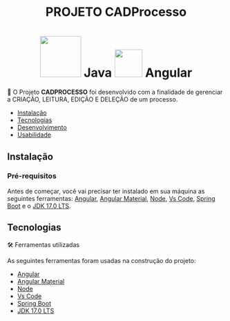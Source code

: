 <h1 align="center">PROJETO CADProcesso</h1>
<h1 align="center">
  <img height="95px" src="https://img.icons8.com/?size=100&id=Pd2x9GWu9ovX&format=png&color=000000"> Java
  <img height="64px" src="https://img.icons8.com/?size=100&id=l9a5tcSnBwcf&format=png&color=000000"> Angular
</h1>
<p align="left">🚀 O Projeto <b>CADPROCESSO</b> foi desenvolvido com a finalidade de gerenciar a CRIAÇÃO, LEITURA, EDIÇÃO E DELEÇÃO de um processo.</p>
<p></p>
<p></p>

<!--ts-->
   * [Instalação](#instalacao)
   * [Tecnologias](#tecnologias)
   * [Desenvolvimento](#desenvolvimento)
   * [Usabilidade](#usabilidade) 
<!--te-->
## Instalação
### Pré-requisitos

Antes de começar, você vai precisar ter instalado em sua máquina as seguintes ferramentas:
[Angular](https://angular.io/), [Angular Material](https://material.angular.io/), [Node](https://nodejs.org/en/download/package-manager), [Vs Code](https://code.visualstudio.com/), [Spring Boot](https://spring.io/projects/spring-boot) e o [JDK 17.0 LTS](https://www.oracle.com/java/technologies/javase/jdk17-archive-downloads.html).

## Tecnologias 
🛠 Ferramentas utilizadas

As seguintes ferramentas foram usadas na construção do projeto:

- [Angular](https://angular.io/)
- [Angular Material](https://material.angular.io/)
- [Node](https://nodejs.org/en/download/package-manager)
- [Vs Code](https://code.visualstudio.com/)
- [Spring Boot](https://spring.io/projects/spring-boot)
- [JDK 17.0 LTS](https://www.oracle.com/java/technologies/javase/jdk17-archive-downloads.html)
